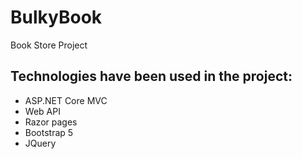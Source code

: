 # BulkyBook
 Book Store Project
## Technologies have been used in the project:
 - ASP.NET Core MVC
 - Web API
 - Razor pages
 - Bootstrap 5
 - JQuery
